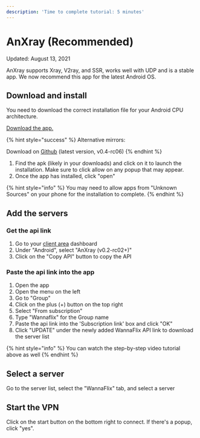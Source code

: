 ```yaml
---
description: 'Time to complete tutorial: 5 minutes'
---
```


# AnXray (Recommended)

Updated: August 13, 2021

AnXray supports Xray, V2ray, and SSR, works well with UDP and is a stable app. We now recommend this app for the latest Android OS.

## Download and install

You need to download the correct installation file for your Android CPU architecture.

[Download the app.](https://wannaflix.com/dl.php?type=d\&id=37)

{% hint style="success" %}
Alternative mirrors:

Download on [Github](https://github.com/XTLS/AnXray/releases) (latest version, v0.4-rc06)
{% endhint %}

1. Find the apk (likely in your downloads) and click on it to launch the installation. Make sure to click allow on any popup that may appear.
2. Once the app has installed, click "open"

{% hint style="info" %}
You may need to allow apps from "Unknown Sources" on your phone for the installation to complete.&#x20;
{% endhint %}

## Add the servers

### Get the api link

1. Go to your [client area](https://wannaflix.com/clientarea.php) dashboard
2. Under "Android", select "AnXray (v0.2-rc02+)"
3. Click on the "Copy API" button to copy the API

### Paste the api link into the app

1. Open the app&#x20;
2. Open the menu on the left
3. Go to "Group"
4. Click on the plus (+) button on the top right
5. Select "From subscription"
6. Type "Wannaflix" for the Group name
7. Paste the api link into the 'Subscription link' box and click "OK"
8. Click "UPDATE" under the newly added WannaFlix API link to download the server list

{% hint style="info" %}
You can watch the step-by-step video tutorial above as well
{% endhint %}

## Select a server

Go to the server list, select the "WannaFlix" tab, and select a server&#x20;

## Start the VPN

Click on the start button on the bottom right to connect. If there's a popup, click "yes".
